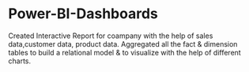 # Power-BI-Dashboards
Created Interactive Report for coampany with the help of sales data,customer data, product data. 
Aggregated all the fact & dimension tables to build a relational model & to visualize with the help of different charts. 

